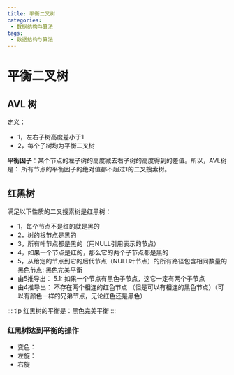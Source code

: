 ```yaml
---
title: 平衡二叉树
categories:
 - 数据结构与算法
tags:
 - 数据结构与算法
---
```


# 平衡二叉树

## AVL 树

定义： 
- 1，左右子树高度差小于1
- 2，每个子树均为平衡二叉树

**平衡因子**：某个节点的左子树的高度减去右子树的高度得到的差值。所以，AVL树是： 所有节点的平衡因子的绝对值都不超过1的二叉搜索树。

## 红黑树

满足以下性质的二叉搜索树是红黑树：

* 1，每个节点不是红的就是黑的
* 2，树的根节点是黑的
* 3，所有叶节点都是黑的（用NULL引用表示的节点）
* 4，如果一个节点是红的，那么它的两个子节点都是黑的
* 5，从给定的节点到它的后代节点（NULL叶节点）的所有路径包含相同数量的黑色节点: 黑色完美平衡
* 由5推导出： 5.1: 如果一个节点有黑色子节点，这它一定有两个子节点
* 由4推导出： 不存在两个相连的红色节点 （但是可以有相连的黑色节点）（可以有颜色一样的兄弟节点，无论红色还是黑色）

::: tip
红黑树的平衡是：黑色完美平衡
:::

### 红黑树达到平衡的操作

- 变色： 
- 左旋：
- 右旋



